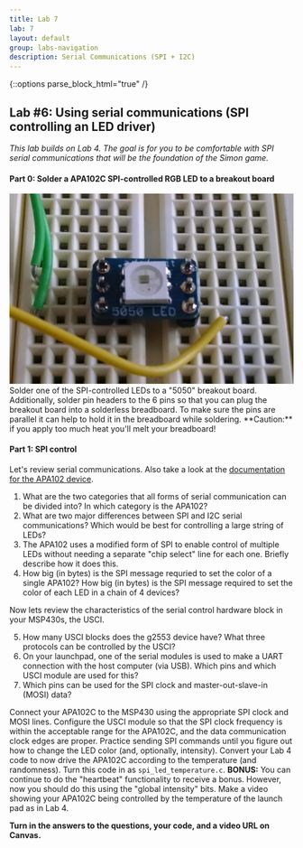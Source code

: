 ```yaml
---
title: Lab 7
lab: 7
layout: default
group: labs-navigation
description: Serial Communications (SPI + I2C)
---
```


{::options parse_block_html="true" /}

## Lab #6: Using serial communications (SPI controlling an LED driver)

_This lab builds on Lab 4. The goal is for you to be comfortable with SPI serial
communications that will be the foundation of the Simon game._

#### Part 0: Solder a APA102C SPI-controlled RGB LED to a breakout board

<div class="row">
<div class="col-md-3">
<a href="/assets/images/APA102C_5050Breakout.jpg" class="thumbnail">
<img src="/assets/images/APA102C_5050Breakout.jpg" alt="APA102 soldered onto breakout
board"></a>
</div>
<div class="col-md-9">
Solder one of the SPI-controlled LEDs to a "5050" breakout board. Additionally, solder pin
headers to the 6 pins so that you can plug the breakout board into a solderless breadboard. To
make sure the pins are parallel it can help to hold it in the breadboard while soldering.
**Caution:** if you apply too much heat you'll melt your breadboard!
</div>
</div>

#### Part 1: SPI control

Let's review serial communications. Also take a look at the [documentation for the APA102
device](https://www.adafruit.com/product/2343).

<ol class="questions">
<li>What are the two categories that all forms of serial communication can be divided into?
In which category is the APA102?</li>
<li>What are two major differences between SPI and I2C serial communications? Which would be
best for controlling a large string of LEDs?</li>
<li>The APA102 uses a modified form of SPI to enable control of multiple LEDs without needing a
separate "chip select" line for each one. Briefly describe how it does this.</li>
<li>How big (in bytes) is the SPI message requried to set the color of a single APA102? How
big (in bytes) is the SPI message required to set the color of each LED in a chain of 4
devices?</li>
</ol>

Now lets review the characteristics of the serial control hardware block
in your MSP430s, the USCI.

<ol class="questions" start="5">
<li>How many USCI blocks does the g2553 device have? What three protocols can be controlled by
the USCI?</li> 
<li>On your launchpad, one of the serial modules is used to make a UART connection with the
host computer (via USB). Which pins and which USCI module are used for this? </li>
<li>Which pins can be used for the SPI clock and master-out-slave-in (MOSI)
data?</li>
</ol>

Connect your APA102C to the MSP430 using the appropriate SPI clock and MOSI lines. Configure
the USCI module so that the SPI clock frequency is within the acceptable range for the APA102C,
and the data communication clock edges are proper. Practice sending SPI commands until you
figure out how to change the LED color (and, optionally, intensity). Convert your Lab 4 code to
now drive the APA102C according to the temperature (and randomness). Turn this code in as
`spi_led_temperature.c`. **BONUS:** You can continue to do the "heartbeat" functionality to
receive a bonus. However, now you should do this using the "global intensity" bits. Make a
video showing your APA102C being controlled by the temperature of the launch pad as in Lab 4.

**Turn in the answers to the questions, your code, and a video URL on Canvas.**

